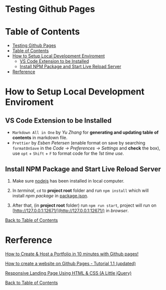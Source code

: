 # Testing Github Pages

# Table of Contents

- [Testing Github Pages](#testing-github-pages)
- [Table of Contents](#table-of-contents)
- [How to Setup Local Development Enviroment](#how-to-setup-local-development-enviroment)
  - [VS Code Extension to be Installed](#vs-code-extension-to-be-installed)
  - [Install NPM Package and Start Live Reload Server](#install-npm-package-and-start-live-reload-server)
- [Rerference](#rerference)

# How to Setup Local Development Enviroment

## VS Code Extension to be Installed

- `Markdown All in One` by _Yu Zhang_ for **generating and updating table of contents** in markdown file.
- `Prettier` by _Esben Petersen_ (enable format on save by searching `formatOnSave` in the _Code -> Preferences -> Settings_ and **check** the box), use `opt` + `Shift` + `F` to format code for the _1st time use_.

## Install NPM Package and Start Live Reload Server

1. Make sure [nodejs](https://nodejs.org/en/) has been installed in local computer.

2. In _terminal_, `cd` to **project root** folder and run `npm install` which will install _npm package_ in [package.json](./package.json).

3. After that, (in **project root** folder) run `npm run start`, project will run on [http://127.0.0.1:12671/](http://127.0.0.1:12671/) in _browser_.

[Back to Table of Contents](#table-of-contents)

# Rerference

[How to Create & Host a Portfolio in 10 minutes with Github pages!](https://www.youtube.com/watch?v=u-RLu_8kwA0&list=PLzVHeRWfF3zKyPBedJEKypkF1fp5fUg7_&index=1)

[How to create a website on Github Pages - Tutorial 1.1 (updated)](https://www.youtube.com/watch?v=QdSsRPAcrzM&list=PLzVHeRWfF3zKyPBedJEKypkF1fp5fUg7_&index=2)

[Responsive Landing Page Using HTML & CSS (A Little jQuery)](https://youtu.be/GJXXf3_dcng)

[Back to Table of Contents](#table-of-contents)
